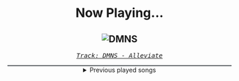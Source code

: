 <div align="center"> 
<h1>Now Playing...</h1>

![DMNS](https://i.scdn.co/image/ab67616d00001e0208e669587858bb4656d75cc3)
--
_<samp><a href="https://open.spotify.com/track/6OygNHE5LAxzb1llOzzhdi">Track: DMNS - Alleviate</a></samp>_

<div style="border: 1px #4B5054 solid"></div>
<details>
  <summary>
    Previous played songs
  </summary>
  <table>
    <thead>
      <tr>
        <th>
          Artist
        </th>
        <th>
          Song
        </th>
        <th>
          Link
        </th>
      </tr>
    </thead>
    <tbody>
      <tr><td>Alleviate</td><td>DMNS</td><td><a href="https://open.spotify.com/track/6OygNHE5LAxzb1llOzzhdi">https://open.spotify.com/track/6OygNHE5LAxzb1llOzzhdi</a></td></tr><tr><td>SUGA et SHARX</td><td>The Void</td><td><a href="https://open.spotify.com/track/3M7rmngD5rFGiT8vQZEIY6">https://open.spotify.com/track/3M7rmngD5rFGiT8vQZEIY6</a></td></tr><tr><td>Siamese</td><td>This Is Not A Song</td><td><a href="https://open.spotify.com/track/3mG4OnfqKATk4xkfwMci1q">https://open.spotify.com/track/3mG4OnfqKATk4xkfwMci1q</a></td></tr><tr><td>ifa</td><td>Faith</td><td><a href="https://open.spotify.com/track/2pY7asKFGoWxwvHKfq5V5u">https://open.spotify.com/track/2pY7asKFGoWxwvHKfq5V5u</a></td></tr><tr><td>ifa</td><td>Faith</td><td><a href="https://open.spotify.com/track/2pY7asKFGoWxwvHKfq5V5u">https://open.spotify.com/track/2pY7asKFGoWxwvHKfq5V5u</a></td></tr><tr><td>ifa</td><td>Faith</td><td><a href="https://open.spotify.com/track/2pY7asKFGoWxwvHKfq5V5u">https://open.spotify.com/track/2pY7asKFGoWxwvHKfq5V5u</a></td></tr><tr><td>ifa</td><td>Faith</td><td><a href="https://open.spotify.com/track/2pY7asKFGoWxwvHKfq5V5u">https://open.spotify.com/track/2pY7asKFGoWxwvHKfq5V5u</a></td></tr><tr><td>ifa</td><td>Faith</td><td><a href="https://open.spotify.com/track/2pY7asKFGoWxwvHKfq5V5u">https://open.spotify.com/track/2pY7asKFGoWxwvHKfq5V5u</a></td></tr><tr><td>ifa</td><td>Faith</td><td><a href="https://open.spotify.com/track/2pY7asKFGoWxwvHKfq5V5u">https://open.spotify.com/track/2pY7asKFGoWxwvHKfq5V5u</a></td></tr><tr><td>ifa</td><td>Faith</td><td><a href="https://open.spotify.com/track/2pY7asKFGoWxwvHKfq5V5u">https://open.spotify.com/track/2pY7asKFGoWxwvHKfq5V5u</a></td></tr><tr><td>ifa</td><td>Faith</td><td><a href="https://open.spotify.com/track/2pY7asKFGoWxwvHKfq5V5u">https://open.spotify.com/track/2pY7asKFGoWxwvHKfq5V5u</a></td></tr><tr><td>ifa</td><td>Faith</td><td><a href="https://open.spotify.com/track/2pY7asKFGoWxwvHKfq5V5u">https://open.spotify.com/track/2pY7asKFGoWxwvHKfq5V5u</a></td></tr><tr><td>ifa</td><td>Faith</td><td><a href="https://open.spotify.com/track/2pY7asKFGoWxwvHKfq5V5u">https://open.spotify.com/track/2pY7asKFGoWxwvHKfq5V5u</a></td></tr><tr><td>ifa</td><td>Faith</td><td><a href="https://open.spotify.com/track/2pY7asKFGoWxwvHKfq5V5u">https://open.spotify.com/track/2pY7asKFGoWxwvHKfq5V5u</a></td></tr><tr><td>ifa</td><td>Faith</td><td><a href="https://open.spotify.com/track/2pY7asKFGoWxwvHKfq5V5u">https://open.spotify.com/track/2pY7asKFGoWxwvHKfq5V5u</a></td></tr><tr><td>ifa</td><td>Faith</td><td><a href="https://open.spotify.com/track/2pY7asKFGoWxwvHKfq5V5u">https://open.spotify.com/track/2pY7asKFGoWxwvHKfq5V5u</a></td></tr><tr><td>ifa</td><td>Faith</td><td><a href="https://open.spotify.com/track/2pY7asKFGoWxwvHKfq5V5u">https://open.spotify.com/track/2pY7asKFGoWxwvHKfq5V5u</a></td></tr><tr><td>ifa</td><td>Faith</td><td><a href="https://open.spotify.com/track/2pY7asKFGoWxwvHKfq5V5u">https://open.spotify.com/track/2pY7asKFGoWxwvHKfq5V5u</a></td></tr><tr><td>ifa</td><td>Faith</td><td><a href="https://open.spotify.com/track/2pY7asKFGoWxwvHKfq5V5u">https://open.spotify.com/track/2pY7asKFGoWxwvHKfq5V5u</a></td></tr><tr><td>ifa</td><td>Faith</td><td><a href="https://open.spotify.com/track/2pY7asKFGoWxwvHKfq5V5u">https://open.spotify.com/track/2pY7asKFGoWxwvHKfq5V5u</a></td></tr>
    </tbody>
  </table>
</details>

</div>
